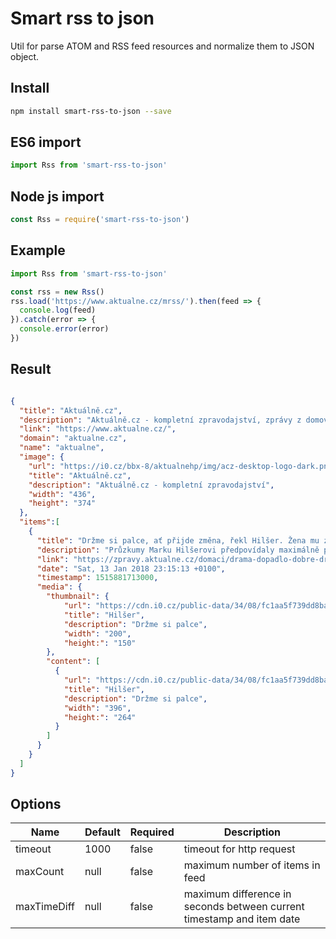 Smart rss to json
=================

Util for parse ATOM and RSS feed resources and normalize them to JSON object.

## Install

```sh
npm install smart-rss-to-json --save
```

## ES6 import

```js
import Rss from 'smart-rss-to-json'
``` 

## Node js import

```js
const Rss = require('smart-rss-to-json')
```

## Example

```js
import Rss from 'smart-rss-to-json'

const rss = new Rss()
rss.load('https://www.aktualne.cz/mrss/').then(feed => {
  console.log(feed)
}).catch(error => {
  console.error(error)
})
```

## Result
```json

{
  "title": "Aktuálně.cz",
  "description": "Aktuálně.cz - kompletní zpravodajství, zprávy z domova i ze světa",
  "link": "https://www.aktualne.cz/",
  "domain": "aktualne.cz",
  "name": "aktualne",
  "image": {
    "url": "https://i0.cz/bbx-8/aktualnehp/img/acz-desktop-logo-dark.png",
    "title": "Aktuálně.cz",
    "description": "Aktuálně.cz - kompletní zpravodajství",
    "width": "436",
    "height": "374"
  },
  "items":[
    {
      "title": "Držme si palce, ať přijde změna, řekl Hilšer. Žena mu zakázala další kandidaturu do sedmdesáti",
      "description": "Průzkumy Marku Hilšerovi předpovídaly maximálně pět procent, nakonec dosáhl téměř na devět. Jiřímu Drahošovi nabídl pomoc v kampani před druhým kolem.",
      "link": "https://zpravy.aktualne.cz/domaci/drama-dopadlo-dobre-drzme-si-palce-at-prijde-zmena-rekl-hils/r~415cedd2f88811e7988aac1f6b220ee8/",
      "date": "Sat, 13 Jan 2018 23:15:13 +0100",
      "timestamp": 1515881713000,
      "media": {
        "thumbnail": {
            "url": "https://cdn.i0.cz/public-data/34/08/fc1aa5f739dd8ba762522e86747f_r4:3_w200_h150_gf1ea9e8af87c11e7afac0cc47ab5f122.jpg",
            "title": "Hilšer",
            "description": "Držme si palce",
            "width": "200",
            "height:": "150"
        },
        "content": [
          {
            "url": "https://cdn.i0.cz/public-data/34/08/fc1aa5f739dd8ba762522e86747f_r3:2_w396_h264_gf1ea9e8af87c11e7afac0cc47ab5f122.jpg",
            "title": "Hilšer",
            "description": "Držme si palce",
            "width": "396",
            "height:": "264"
          }
        ]
      }
    }
  ]
}
```

## Options

Name | Default | Required | Description
--- | --- | --- | ---
timeout | 1000 | false | timeout for http request
maxCount | null | false | maximum number of items in feed
maxTimeDiff | null | false | maximum difference in seconds between current timestamp and item date

